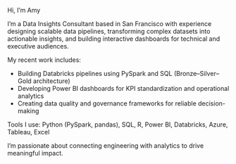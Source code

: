 Hi, I’m Amy

I’m a Data Insights Consultant based in San Francisco with experience designing scalable data pipelines, transforming complex datasets into actionable insights, and building interactive dashboards for technical and executive audiences.

My recent work includes:
- Building Databricks pipelines using PySpark and SQL (Bronze–Silver–Gold architecture)
- Developing Power BI dashboards for KPI standardization and operational analytics
- Creating data quality and governance frameworks for reliable decision-making

Tools I use: Python (PySpark, pandas), SQL, R, Power BI, Databricks, Azure, Tableau, Excel

I’m passionate about connecting engineering with analytics to drive meaningful impact.
